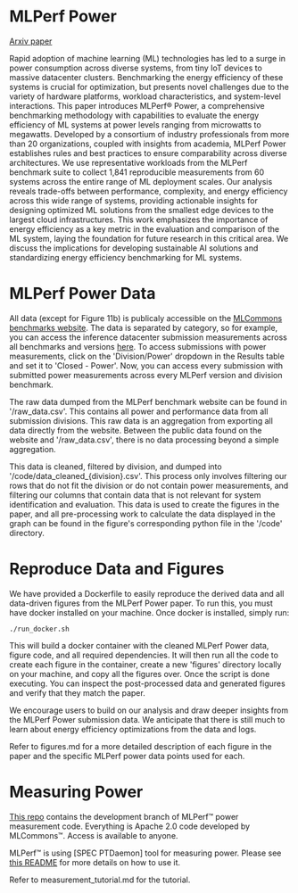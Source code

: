 # MLPerf Power

[Arxiv paper](https://arxiv.org/abs/2410.12032)

Rapid adoption of machine learning (ML) technologies has led to a surge in power consumption across diverse systems, from tiny IoT devices to massive datacenter clusters. Benchmarking the energy efficiency of these systems is crucial for optimization, but presents novel challenges due to the variety of hardware platforms, workload characteristics, and system-level interactions. This paper introduces MLPerf® Power, a comprehensive benchmarking methodology with capabilities to evaluate the energy efficiency of ML systems at power levels ranging from microwatts to megawatts. Developed by a consortium of industry professionals from more than 20 organizations, coupled with insights from academia, MLPerf Power establishes rules and best practices to ensure comparability across diverse architectures. We use representative workloads from the MLPerf benchmark suite to collect 1,841 reproducible measurements from 60 systems across the entire range of ML deployment scales. Our analysis reveals trade-offs between performance, complexity, and energy efficiency across this wide range of systems, providing actionable insights for designing optimized ML solutions from the smallest edge devices to the largest cloud infrastructures. This work emphasizes the importance of energy efficiency as a key metric in the evaluation and comparison of the ML system, laying the foundation for future research in this critical area. We discuss the implications for developing sustainable AI solutions and standardizing energy efficiency benchmarking for ML systems.

# MLPerf Power Data

All data (except for Figure 11b) is publicaly accessible on the [MLCommons benchmarks website](https://mlcommons.org/benchmarks/). The data is separated by category, so for example, you can access the inference datacenter submission measurements across all benchmarks and versions [here](https://mlcommons.org/benchmarks/inference-datacenter/). To access submissions with power measurements, click on the 'Division/Power' dropdown in the Results table and set it to 'Closed - Power'. Now, you can access every submission with submitted power measurements across every MLPerf version and division benchmark.

The raw data dumped from the MLPerf benchmark website can be found in '/raw_data.csv'. This contains all power and performance data from all submission divisions. This raw data is an aggregation from exporting all data directly from the website. Between the public data found on the website and '/raw_data.csv', there is no data processing beyond a simple aggregation.

This data is cleaned, filtered by division, and dumped into '/code/data_cleaned_{division}.csv'. This process only involves filtering our rows that do not fit the division or do not contain power measurements, and filtering our columns that contain data that is not relevant for system identification and evaluation. This data is used to create the figures in the paper, and all pre-processing work to calculate the data displayed in the graph can be found in the figure's corresponding python file in the '/code' directory.

# Reproduce Data and Figures

We have provided a Dockerfile to easily reproduce the derived data and all data-driven figures from the MLPerf Power paper. To run this, you must have docker installed on your machine. Once docker is installed, simply run:

```
./run_docker.sh
```

This will build a docker container with the cleaned MLPerf Power data, figure code, and all required dependencies. It will then run all the code to create each figure in the container, create a new 'figures' directory locally on your machine, and copy all the figures over. Once the script is done executing. You can inspect the post-processed data and generated figures and verify that they match the paper. 

We encourage users to build on our analysis and draw deeper insights from the MLPerf Power submission data. We anticipate that there is still much to learn about energy efficiency optimizations from the data and logs.

Refer to figures.md for a more detailed description of each figure in the paper and the specific MLPerf power data points used for each.

# Measuring Power

[This repo](https://github.com/mlcommons/power-dev) contains the development branch of MLPerf™ power measurement code. Everything is Apache 2.0 code developed by MLCommons™. Access is available to anyone.

MLPerf™ is using [SPEC PTDaemon] tool for measuring power. Please see [this README](https://github.com/mlcommons/power-dev/tree/master/ptd_client_server) for more details on how to use it.

Refer to measurement_tutorial.md for the tutorial. 